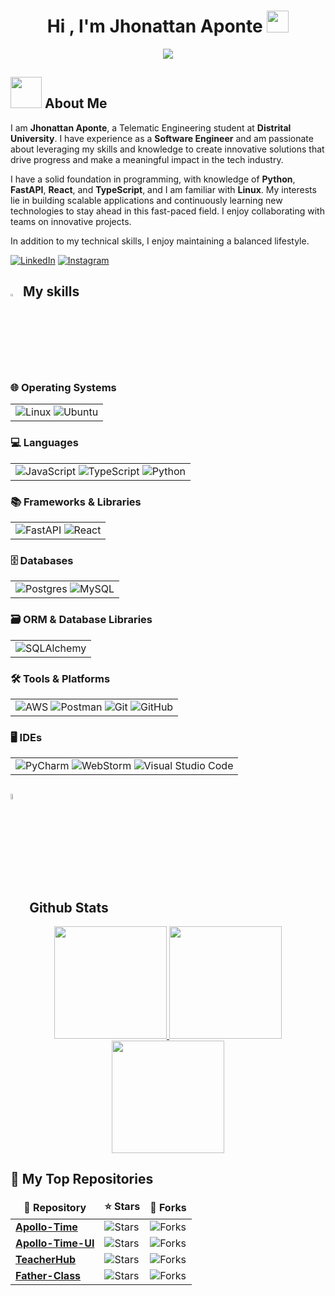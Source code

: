 <h1 align="center"><b>Hi , I'm Jhonattan Aponte </b><img src="https://media.giphy.com/media/hvRJCLFzcasrR4ia7z/giphy.gif" width="35"></h1>

<p align="center">
  <a href="https://github.com/DenverCoder1/readme-typing-svg"><img src="https://readme-typing-svg.herokuapp.com?font=Time+New+Roman&color=%254682B4&size=25&center=true&vCenter=true&width=600&height=100&lines=Telematic+Engineer."></a>
</p>

## <picture><img src="https://github.com/7oSkaaa/7oSkaaa/blob/main/Images/about_me.gif?raw=true" width=50px></picture> About Me

I am **Jhonattan Aponte**, a Telematic Engineering student at **Distrital University**. I have experience as a **Software Engineer** and am passionate about leveraging my skills and knowledge to create innovative solutions that drive progress and make a meaningful impact in the tech industry.

I have a solid foundation in programming, with knowledge of **Python**, **FastAPI**, **React**, and **TypeScript**, and I am familiar with **Linux**. My interests lie in building scalable applications and continuously learning new technologies to stay ahead in this fast-paced field. I enjoy collaborating with teams on innovative projects.

In addition to my technical skills, I enjoy maintaining a balanced lifestyle.

<p align="left">
  <a href="https://www.linkedin.com/in/jhonattan-aponte-286168222/" target="_blank"><img alt="LinkedIn" title="LinkedIn" src="https://img.shields.io/badge/-LinkedIn-0077B5?style=for-the-badge&logo=linkedin&logoColor=white"/></a>
  <a href="https://www.instagram.com/jhonattan_aponte/" target="_blank"><img alt="Instagram" title="Instagram" src="https://img.shields.io/badge/-Instagram-E1306C?style=for-the-badge&logo=instagram&logoColor=white"/></a>
</p>


## <img src="https://media2.giphy.com/media/QssGEmpkyEOhBCb7e1/giphy.gif?cid=ecf05e47a0n3gi1bfqntqmob8g9aid1oyj2wr3ds3mg700bl&rid=giphy.gif" width ="3%"> My skills

### 🌐 Operating Systems
<table>
  <tbody>
    <tr>
      <td>
        <img src="https://img.shields.io/badge/Linux-FCC624?style=for-the-badge&logo=linux&logoColor=black" alt="Linux">
        <img src="https://img.shields.io/badge/Ubuntu-E95420?style=for-the-badge&logo=ubuntu&logoColor=white" alt="Ubuntu">
      </td>
    </tr>
  </tbody>
</table>

### 💻 Languages
<table>
  <tbody>
    <tr>
      <td>
        <img src="https://img.shields.io/badge/javascript-%23323330.svg?style=for-the-badge&logo=javascript&logoColor=%23F7DF1E" alt="JavaScript">
        <img src="https://img.shields.io/badge/typescript-%23007ACC.svg?style=for-the-badge&logo=typescript&logoColor=white" alt="TypeScript">
        <img src="https://img.shields.io/badge/python-3670A0?style=for-the-badge&logo=python&logoColor=ffdd54" alt="Python">
      </td>
    </tr>
  </tbody>
</table>

### 📚 Frameworks & Libraries
<table>
  <tbody>
    <tr>
      <td>
        <img src="https://img.shields.io/badge/FastAPI-005571?style=for-the-badge&logo=fastapi" alt="FastAPI">
        <img src="https://img.shields.io/badge/react-%2320232a.svg?style=for-the-badge&logo=react&logoColor=%2361DAFB" alt="React">
      </td>
    </tr>
  </tbody>
</table>

### 🗄️ Databases
<table>
  <tbody>
    <tr>
      <td>
        <img src="https://img.shields.io/badge/postgres-%23316192.svg?style=for-the-badge&logo=postgresql&logoColor=white" alt="Postgres">
        <img src="https://img.shields.io/badge/mysql-4479A1.svg?style=for-the-badge&logo=mysql&logoColor=white" alt="MySQL">
      </td>
    </tr>
  </tbody>
</table>

### 🗃️ ORM & Database Libraries
<table>
  <tbody>
    <tr>
      <td>
        <img src="https://img.shields.io/badge/sqlalchemy-467462.svg?style=for-the-badge&logo=sqlalchemy&logoColor=white" alt="SQLAlchemy">
      </td>
    </tr>
  </tbody>
</table>

### 🛠️ Tools & Platforms
<table>
  <tbody>
    <tr>
      <td>
        <img src="https://img.shields.io/badge/AWS-%23FF9900.svg?style=for-the-badge&logo=amazon-aws&logoColor=white" alt="AWS">
        <img src="https://img.shields.io/badge/Postman-FF6C37?style=for-the-badge&logo=postman&logoColor=white" alt="Postman">
        <img src="https://img.shields.io/badge/git-%23F05033.svg?style=for-the-badge&logo=git&logoColor=white" alt="Git">
        <img src="https://img.shields.io/badge/github-%23121011.svg?style=for-the-badge&logo=github&logoColor=white" alt="GitHub">
      </td>
    </tr>
  </tbody>
</table>


### 🖥️ IDEs
<table>
  <tbody>
    <tr>
      <td>
        <img src="https://img.shields.io/badge/pycharm-143?style=for-the-badge&logo=pycharm&logoColor=black&color=black&labelColor=green" alt="PyCharm">
        <img src="https://img.shields.io/badge/webstorm-143?style=for-the-badge&logo=webstorm&logoColor=white&color=black" alt="WebStorm">
        <img src="https://img.shields.io/badge/Visual%20Studio%20Code-0078d7.svg?style=for-the-badge&logo=visual-studio-code&logoColor=white" alt="Visual Studio Code">
      </td>
    </tr>
  </tbody>
</table>



## <img src="https://media1.giphy.com/media/v1.Y2lkPTc5MGI3NjExYzFhYzJkMmQ2MWQ3ZGY3MDhjZTE3MDI2Mzk3NzE1OWQyZTRlMmYwMCZjdD1z/iY8CRBdQXODJSCERIr/giphy.gif" width=5% valign="bottom"> Github Stats

<p align="center">
    <a href="https://github.com/jfaponte403">
        <img height="180em" src="https://streak-stats.demolab.com?user=jfaponte403&theme=tokyonight&hide_border=true&border_radius="/>
        <img height="180em" src="https://github-readme-stats.vercel.app/api?username=jfaponte403&show_icons=true&count_private=true&hide_border=true&theme=tokyonight&include_all_commits=true&count_private=true"/>
        <img height="180em" src="https://github-readme-stats.vercel.app/api/top-langs/?username=jfaponte403&hide_border=true&layout=compact&theme=tokyonight&hide=jupyter%20notebook"/>
    </a>
</p>

## 📘 My Top Repositories
<table>
  <thead align="center">
    <tr border: none;>
      <td><b>📘 Repository</b></td>
      <td><b>⭐ Stars</b></td>
      <td><b>🤝 Forks</b></td>
    </tr>
  </thead>
  <tbody>
    <tr>
      <td><a href="https://github.com/jfaponte403/apollo-time"><b>Apollo-Time</b></a></td>
      <td><img alt="Stars" src="https://img.shields.io/github/stars/jfaponte403/apollo-time?style=flat-square&labelColor=343b41"/></td>
      <td><img alt="Forks" src="https://img.shields.io/github/forks/jfaponte403/apollo-time?style=flat-square&labelColor=343b41"/></td>
    </tr>
    <tr>
      <td><a href="https://github.com/jfaponte403/apollo-time-UI"><b>Apollo-Time-UI</b></a></td>
      <td><img alt="Stars" src="https://img.shields.io/github/stars/jfaponte403/apollo-time-UI?style=flat-square&labelColor=343b41"/></td>
      <td><img alt="Forks" src="https://img.shields.io/github/forks/jfaponte403/apollo-time-UI?style=flat-square&labelColor=343b41"/></td>
    </tr>
    <tr>
      <td><a href="https://github.com/jfaponte403/TeacherHub"><b>TeacherHub</b></a></td>
      <td><img alt="Stars" src="https://img.shields.io/github/stars/jfaponte403/TeacherHub?style=flat-square&labelColor=343b41"/></td>
      <td><img alt="Forks" src="https://img.shields.io/github/forks/jfaponte403/TeacherHub?style=flat-square&labelColor=343b41"/></td>
    </tr>
    <tr>
      <td><a href="https://github.com/jfaponte403/Father-Class"><b>Father-Class</b></a></td>
      <td><img alt="Stars" src="https://img.shields.io/github/stars/jfaponte403/Father-Class?style=flat-square&labelColor=343b41"/></td>
      <td><img alt="Forks" src="https://img.shields.io/github/forks/jfaponte403/Father-Class?style=flat-square&labelColor=343b41"/></td>
    </tr>
  </tbody>
</table>


